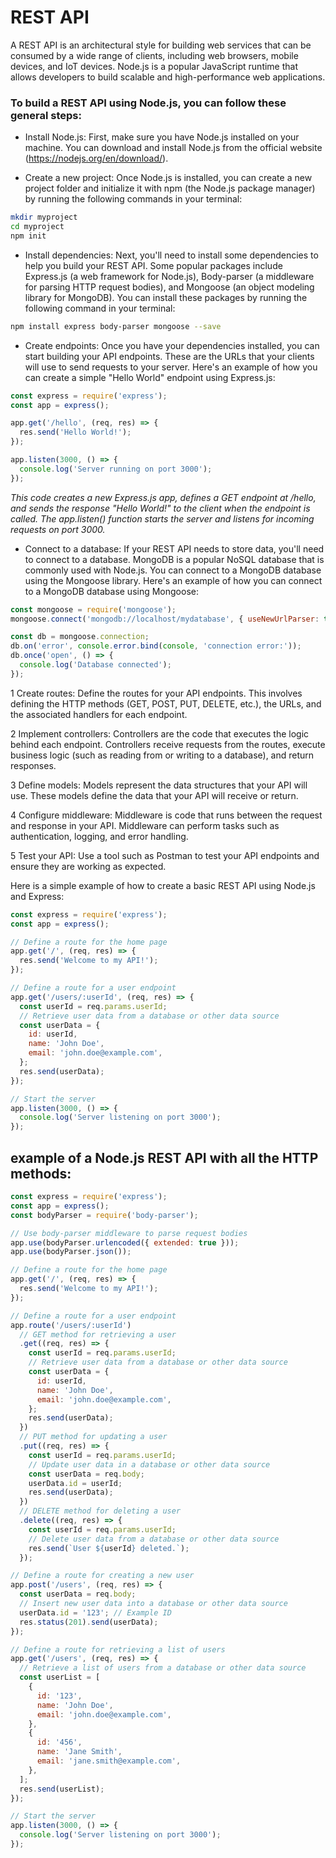 # REST API

A REST API is an architectural style for building web services that can be consumed by a wide range of clients, including web browsers, mobile devices, and IoT devices. Node.js is a popular JavaScript runtime that allows developers to build scalable and high-performance web applications.

### To build a REST API using Node.js, you can follow these general steps:

- Install Node.js: First, make sure you have Node.js installed on your machine. You can download and install Node.js from the official website (https://nodejs.org/en/download/).

- Create a new project: Once Node.js is installed, you can create a new project folder and initialize it with npm (the Node.js package manager) by running the following commands in your terminal:

```bash
mkdir myproject
cd myproject
npm init
```
- Install dependencies: Next, you'll need to install some dependencies to help you build your REST API. Some popular packages include Express.js (a web framework for Node.js), Body-parser (a middleware for parsing HTTP request bodies), and Mongoose (an object modeling library for MongoDB). You can install these packages by running the following command in your terminal:

```bash
npm install express body-parser mongoose --save
```

- Create endpoints: Once you have your dependencies installed, you can start building your API endpoints. These are the URLs that your clients will use to send requests to your server. Here's an example of how you can create a simple "Hello World" endpoint using Express.js:

```js
const express = require('express');
const app = express();

app.get('/hello', (req, res) => {
  res.send('Hello World!');
});

app.listen(3000, () => {
  console.log('Server running on port 3000');
});
```
*This code creates a new Express.js app, defines a GET endpoint at /hello, and sends the response "Hello World!" to the client when the endpoint is called. The app.listen() function starts the server and listens for incoming requests on port 3000.*

- Connect to a database: If your REST API needs to store data, you'll need to connect to a database. MongoDB is a popular NoSQL database that is commonly used with Node.js. You can connect to a MongoDB database using the Mongoose library. Here's an example of how you can connect to a MongoDB database using Mongoose:

```js
const mongoose = require('mongoose');
mongoose.connect('mongodb://localhost/mydatabase', { useNewUrlParser: true });

const db = mongoose.connection;
db.on('error', console.error.bind(console, 'connection error:'));
db.once('open', () => {
  console.log('Database connected');
});

```
1 Create routes: Define the routes for your API endpoints. This involves defining the HTTP methods (GET, POST, PUT, DELETE, etc.), the URLs, and the associated handlers for each endpoint.

2 Implement controllers: Controllers are the code that executes the logic behind each endpoint. Controllers receive requests from the routes, execute business logic (such as reading from or writing to a database), and return responses.

3 Define models: Models represent the data structures that your API will use. These models define the data that your API will receive or return.

4 Configure middleware: Middleware is code that runs between the request and response in your API. Middleware can perform tasks such as authentication, logging, and error handling.

5 Test your API: Use a tool such as Postman to test your API endpoints and ensure they are working as expected.

Here is a simple example of how to create a basic REST API using Node.js and Express:

```js
const express = require('express');
const app = express();

// Define a route for the home page
app.get('/', (req, res) => {
  res.send('Welcome to my API!');
});

// Define a route for a user endpoint
app.get('/users/:userId', (req, res) => {
  const userId = req.params.userId;
  // Retrieve user data from a database or other data source
  const userData = {
    id: userId,
    name: 'John Doe',
    email: 'john.doe@example.com',
  };
  res.send(userData);
});

// Start the server
app.listen(3000, () => {
  console.log('Server listening on port 3000');
});
```

## example of a Node.js REST API with all the HTTP methods:
```js
const express = require('express');
const app = express();
const bodyParser = require('body-parser');

// Use body-parser middleware to parse request bodies
app.use(bodyParser.urlencoded({ extended: true }));
app.use(bodyParser.json());

// Define a route for the home page
app.get('/', (req, res) => {
  res.send('Welcome to my API!');
});

// Define a route for a user endpoint
app.route('/users/:userId')
  // GET method for retrieving a user
  .get((req, res) => {
    const userId = req.params.userId;
    // Retrieve user data from a database or other data source
    const userData = {
      id: userId,
      name: 'John Doe',
      email: 'john.doe@example.com',
    };
    res.send(userData);
  })
  // PUT method for updating a user
  .put((req, res) => {
    const userId = req.params.userId;
    // Update user data in a database or other data source
    const userData = req.body;
    userData.id = userId;
    res.send(userData);
  })
  // DELETE method for deleting a user
  .delete((req, res) => {
    const userId = req.params.userId;
    // Delete user data from a database or other data source
    res.send(`User ${userId} deleted.`);
  });

// Define a route for creating a new user
app.post('/users', (req, res) => {
  const userData = req.body;
  // Insert new user data into a database or other data source
  userData.id = '123'; // Example ID
  res.status(201).send(userData);
});

// Define a route for retrieving a list of users
app.get('/users', (req, res) => {
  // Retrieve a list of users from a database or other data source
  const userList = [
    {
      id: '123',
      name: 'John Doe',
      email: 'john.doe@example.com',
    },
    {
      id: '456',
      name: 'Jane Smith',
      email: 'jane.smith@example.com',
    },
  ];
  res.send(userList);
});

// Start the server
app.listen(3000, () => {
  console.log('Server listening on port 3000');
});
```

